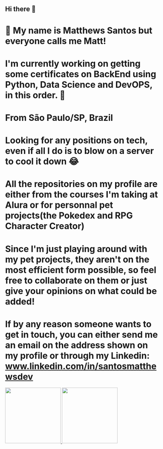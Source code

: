 ## Hi there 👋

# 👋 My name is Matthews Santos but everyone calls me Matt!
# I'm currently working on getting some certificates on BackEnd using Python, Data Science and DevOPS, in this order. 😬
# From São Paulo/SP, Brazil
# Looking for any positions on tech, even if all I do is to blow on a server to cool it down 😂
# All the repositories on my profile are either from the courses I'm taking at Alura or for personnal pet projects(the Pokedex and RPG Character Creator)
# Since I'm just playing around with my pet projects, they aren't on the most efficient form possible, so feel free to collaborate on them or just give your opinions on what could be added!
# If by any reason someone wants to get in touch, you can either send me an email on the address shown on my profile or through my Linkedin: www.linkedin.com/in/santosmatthewsdev
<div>
<a href="https://github.com/MattDSantosDev">
<img loading="lazy" height="180em" src="https://github-readme-stats.vercel.app/api/top-langs/?username=MattDSantosDev&layout=compact&langs_count=7&theme=dracula"/>
<img loading="lazy" height="180em" src="https://github-readme-stats.vercel.app/api?username=MattDSantosDev&show_icons=true&theme=dracula&include_all_commits=true&count_private=true"/>
</div>
<!--
**MattDSantosDev/MattDSantosDev** is a ✨ _special_ ✨ repository because its `README.md` (this file) appears on your GitHub profile.

Here are some ideas to get you started:

- 🔭 I’m currently working on ...
- 🌱 I’m currently learning ...
- 👯 I’m looking to collaborate on ...
- 🤔 I’m looking for help with ...
- 💬 Ask me about ...
- 📫 How to reach me: ...
- 😄 Pronouns: ...
- ⚡ Fun fact: ...
-->
